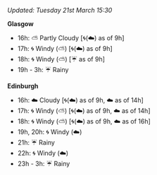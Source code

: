 *Updated: Tuesday 21st March 15:30*

**Glasgow**

* 16h: :partly_sunny: Partly Cloudy [:cyclone:(:cloud:) as of 9h]
* 17h: :cyclone: Windy (:partly_sunny:) [:cyclone:(:cloud:) as of 9h]
* 18h: :cyclone: Windy (:partly_sunny:) [:umbrella: as of 9h]
* 19h - 3h: :umbrella: Rainy

**Edinburgh**

* 16h: :cloud: Cloudy [:cyclone:(:cloud:) as of 9h, :cloud: as of 14h]
* 17h: :cyclone: Windy (:partly_sunny:) [:cyclone:(:cloud:) as of 9h, :cloud: as of 14h]
* 18h: :cyclone: Windy (:partly_sunny:) [:cyclone:(:cloud:) as of 9h, :cloud: as of 16h]
* 19h, 20h: :cyclone: Windy (:cloud:)
* 21h: :umbrella: Rainy
* 22h: :cyclone: Windy (:cloud:)
* 23h - 3h: :umbrella: Rainy
